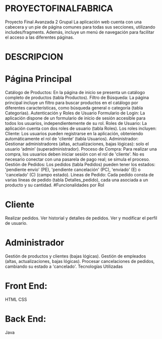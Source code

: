 # PROYECTOFINALFABRICA
Proyecto Final Avanzada 2 Grupal
La aplicación web cuenta con una cabecera y un pie de página comunes para todas sus secciones, utilizando includes/fragments. Además, incluye un menú de navegación para facilitar el acceso a las diferentes páginas.
# DESCRIPCION
# Página Principal
Catálogo de Productos: En la página de inicio se presenta un catálogo completo de productos (tabla Productos).
Filtro de Búsqueda: La página principal incluye un filtro para buscar productos en el catálogo por diferentes características, como búsqueda general o categoría (tabla Categorías).
Autenticación y Roles de Usuario
Formulario de Login: La aplicación dispone de un formulario de inicio de sesión accesible para todos los usuarios, independientemente de su rol.
Roles de Usuario: La aplicación cuenta con dos roles de usuario (tabla Roles). Los roles incluyen:
Cliente: Los usuarios pueden registrarse en la aplicación, obteniendo automáticamente el rol de 'cliente' (tabla Usuarios).
Administrador: Gestionar administradores (altas, actualizaciones, bajas lógicas): solo el usuario ‘admin’ (superadministrador).
Proceso de Compra: Para realizar una compra, los usuarios deben iniciar sesión con el rol de 'cliente'. No es necesario conectar con una pasarela de pago real; se simula el proceso.
Gestión de Pedidos: Los pedidos (tabla Pedidos) pueden tener los estados: 'pendiente envío' (PE), 'pendiente cancelación' (PC), 'enviado' (E) o 'cancelado' (C) (campo estado).
Líneas de Pedido: Cada pedido consta de varias líneas de pedido (tabla Detalles_pedido), cada una asociada a un producto y su cantidad.
#Funcionalidades por Rol

# Cliente
Realizar pedidos.
Ver historial y detalles de pedidos.
Ver y modificar el perfil de usuario.
# Administrador
Gestión de productos y clientes (bajas lógicas).
Gestión de empleados (altas, actualizaciones, bajas lógicas).
Procesar cancelaciones de pedidos, cambiando su estado a 'cancelado'.
Tecnologías Utilizadas
# Front End:
HTML
CSS
# Back End:
Java
